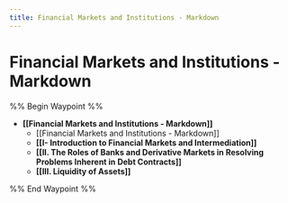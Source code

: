 ```yaml
---
title: Financial Markets and Institutions - Markdown
---
```


# Financial Markets and Institutions - Markdown

%% Begin Waypoint %%

- **[[Financial Markets and Institutions - Markdown]]**
	- [[Financial Markets and Institutions - Markdown]]
	- **[[I- Introduction to Financial Markets and Intermediation]]**
	- **[[II. The Roles of Banks and Derivative Markets in Resolving Problems Inherent in Debt Contracts]]**
	- **[[III. Liquidity of Assets]]**

%% End Waypoint %%
